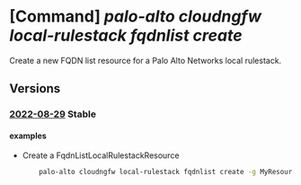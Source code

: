 # [Command] _palo-alto cloudngfw local-rulestack fqdnlist create_

Create a new FQDN list resource for a Palo Alto Networks local rulestack.

## Versions

### [2022-08-29](/Resources/mgmt-plane/L3N1YnNjcmlwdGlvbnMve30vcmVzb3VyY2Vncm91cHMve30vcHJvdmlkZXJzL3BhbG9hbHRvbmV0d29ya3MuY2xvdWRuZ2Z3L2xvY2FscnVsZXN0YWNrcy97fS9mcWRubGlzdHMve30=/2022-08-29.xml) **Stable**

<!-- mgmt-plane /subscriptions/{}/resourcegroups/{}/providers/paloaltonetworks.cloudngfw/localrulestacks/{}/fqdnlists/{} 2022-08-29 -->

#### examples

- Create a FqdnListLocalRulestackResource
    ```bash
        palo-alto cloudngfw local-rulestack fqdnlist create -g MyResourceGroup --local-rulestack-name MyLocalRulestacks --name MyFqdnlist --audit-comment "string" --description "description" --fqdn-list "string1" "string2"
    ```
